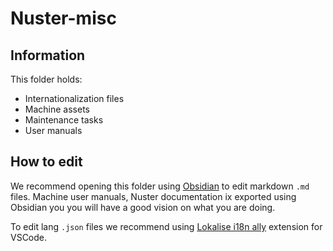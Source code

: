 # Nuster-misc

## Information

This folder holds:

- Internationalization files
- Machine assets
- Maintenance tasks
- User manuals

## How to edit

We recommend opening this folder using [Obsidian](https://obsidian.md/) to edit markdown `.md` files. Machine user manuals, Nuster documentation ix exported using Obsidian you you will have a good vision on what you are doing.

To edit lang `.json` files we recommend using [Lokalise i18n ally](https://github.com/lokalise/i18n-ally) extension for VSCode.
